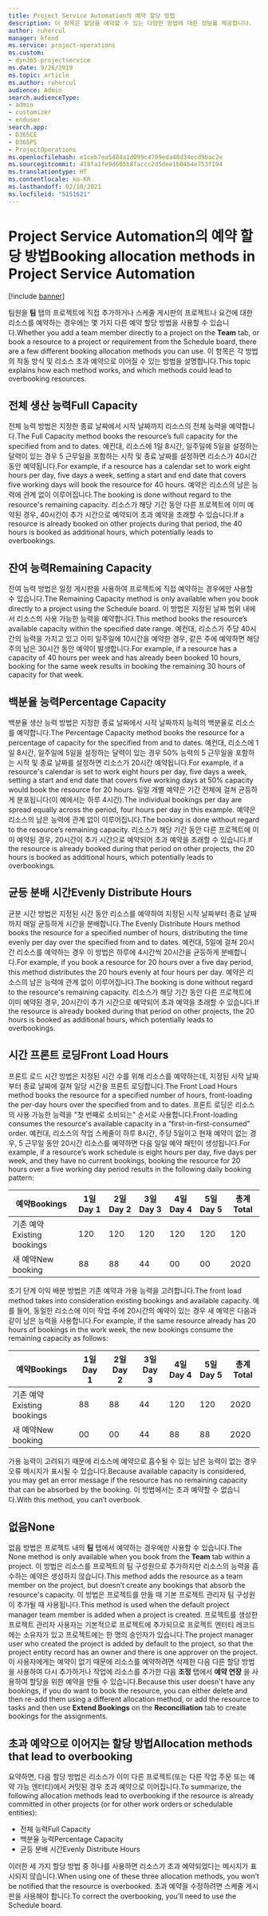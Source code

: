 ```yaml
---
title: Project Service Automation의 예약 할당 방법
description: 이 항목은 할당을 예약할 수 있는 다양한 방법에 대한 정보를 제공합니다.
author: ruhercul
manager: kfend
ms.service: project-operations
ms.custom:
- dyn365-projectservice
ms.date: 9/26/2019
ms.topic: article
ms.author: ruhercul
audience: Admin
search.audienceType:
- admin
- customizer
- enduser
search.app:
- D365CE
- D365PS
- ProjectOperations
ms.openlocfilehash: e1ceb7ea5484a1d099c4709eda48d34ecd9bac2e
ms.sourcegitcommit: 418fa1fe9d605b8faccc2d5dee1b04b4e753f194
ms.translationtype: HT
ms.contentlocale: ko-KR
ms.lasthandoff: 02/10/2021
ms.locfileid: "5151621"
---
```

# <a name="booking-allocation-methods-in-project-service-automation"></a><span data-ttu-id="63e62-103">Project Service Automation의 예약 할당 방법</span><span class="sxs-lookup"><span data-stu-id="63e62-103">Booking allocation methods in Project Service Automation</span></span>

[!include [banner](../includes/psa-now-project-operations.md)]

<span data-ttu-id="63e62-104">팀원을 **팀** 탭의 프로젝트에 직접 추가하거나 스케줄 게시판의 프로젝트나 요건에 대한 리소스를 예약하는 경우에는 몇 가지 다른 예약 할당 방법을 사용할 수 있습니다.</span><span class="sxs-lookup"><span data-stu-id="63e62-104">Whether you add a team member directly to a project on the **Team** tab, or book a resource to a project or requirement from the Schedule board, there are a few different booking allocation methods you can use.</span></span> <span data-ttu-id="63e62-105">이 항목은 각 방법의 작동 방식 및 리소스 초과 예약으로 이어질 수 있는 방법을 설명합니다.</span><span class="sxs-lookup"><span data-stu-id="63e62-105">This topic explains how each method works, and which methods could lead to overbooking resources.</span></span>

## <a name="full-capacity"></a><span data-ttu-id="63e62-106">전체 생산 능력</span><span class="sxs-lookup"><span data-stu-id="63e62-106">Full Capacity</span></span> 
<span data-ttu-id="63e62-107">전체 능력 방법은 지정한 종료 날짜에서 시작 날짜까지 리소스의 전체 능력을 예약합니다.</span><span class="sxs-lookup"><span data-stu-id="63e62-107">The Full Capacity method books the resource’s full capacity for the specified from and to dates.</span></span> <span data-ttu-id="63e62-108">예컨대, 리소스에 1일 8시간, 일주일에 5일을 설정하는 달력이 있는 경우 5 근무일을 포함하는 시작 및 종료 날짜를 설정하면 리소스가 40시간 동안 예약됩니다.</span><span class="sxs-lookup"><span data-stu-id="63e62-108">For example, if a resource has a calendar set to work eight hours per day, five days a week, setting a start and end date that covers five working days will book the resource for 40 hours.</span></span> <span data-ttu-id="63e62-109">예약은 리소스의 남은 능력에 관계 없이 이루어집니다.</span><span class="sxs-lookup"><span data-stu-id="63e62-109">The booking is done without regard to the resource's remaining capacity.</span></span> <span data-ttu-id="63e62-110">리소스가 해당 기간 동안 다른 프로젝트에 이미 예약된 경우, 40시간이 추가 시간으로 예약되어 초과 예약을 초래할 수 있습니다.</span><span class="sxs-lookup"><span data-stu-id="63e62-110">If a resource is already booked on other projects during that period, the 40 hours is booked as additional hours, which potentially leads to overbookings.</span></span>

## <a name="remaining-capacity"></a><span data-ttu-id="63e62-111">잔여 능력</span><span class="sxs-lookup"><span data-stu-id="63e62-111">Remaining Capacity</span></span>
<span data-ttu-id="63e62-112">잔여 능력 방법은 일정 게시판을 사용하여 프로젝트에 직접 예약하는 경우에만 사용할 수 있습니다.</span><span class="sxs-lookup"><span data-stu-id="63e62-112">The Remaining Capacity method is only available when you book directly to a project using the Schedule board.</span></span> <span data-ttu-id="63e62-113">이 방법은 지정된 날짜 범위 내에서 리소스의 사용 가능한 능력을 예약합니다.</span><span class="sxs-lookup"><span data-stu-id="63e62-113">This method books the resource’s available capacity within the specified date range.</span></span> <span data-ttu-id="63e62-114">예컨대, 리소스가 주당 40시간의 능력을 가지고 있고 이미 일주일에 10시간을 예약한 경우, 같은 주에 예약하면 해당 주의 남은 30시간 동안 예약이 발생합니다.</span><span class="sxs-lookup"><span data-stu-id="63e62-114">For example, if a resource has a capacity of 40 hours per week and has already been booked 10 hours, booking for the same week results in booking the remaining 30 hours of capacity for that week.</span></span>

## <a name="percentage-capacity"></a><span data-ttu-id="63e62-115">백분율 능력</span><span class="sxs-lookup"><span data-stu-id="63e62-115">Percentage Capacity</span></span>
<span data-ttu-id="63e62-116">백분율 생산 능력 방법은 지정한 종료 날짜에서 시작 날짜까지 능력의 백분율로 리소스를 예약합니다.</span><span class="sxs-lookup"><span data-stu-id="63e62-116">The Percentage Capacity method books the resource for a percentage of capacity for the specified from and to dates.</span></span> <span data-ttu-id="63e62-117">예컨대, 리소스에 1일 8시간, 일주일에 5일을 설정하는 달력이 있는 경우 50% 능력의 5 근무일을 포함하는 시작 및 종료 날짜를 설정하면 리소스가 20시간 예약됩니다.</span><span class="sxs-lookup"><span data-stu-id="63e62-117">For example, if a resource's calendar is set to work eight hours per day, five days a week, setting a start and end date that covers five working days at 50% capacity would book the resource for 20 hours.</span></span> <span data-ttu-id="63e62-118">일일 개별 예약은 기간 전체에 걸쳐 균등하게 분포됩니다(이 예에서는 하루 4시간).</span><span class="sxs-lookup"><span data-stu-id="63e62-118">The individual bookings per day are spread equally across the period, four hours per day in this example.</span></span> <span data-ttu-id="63e62-119">예약은 리소스의 남은 능력에 관계 없이 이루어집니다.</span><span class="sxs-lookup"><span data-stu-id="63e62-119">The booking is done without regard to the resource’s remaining capacity.</span></span> <span data-ttu-id="63e62-120">리소스가 해당 기간 동안 다른 프로젝트에 이미 예약된 경우, 20시간이 추가 시간으로 예약되어 초과 예약을 초래할 수 있습니다.</span><span class="sxs-lookup"><span data-stu-id="63e62-120">If the resource is already booked during that period on other projects, the 20 hours is booked as additional hours, which potentially leads to overbookings.</span></span>

## <a name="evenly-distribute-hours"></a><span data-ttu-id="63e62-121">균등 분배 시간</span><span class="sxs-lookup"><span data-stu-id="63e62-121">Evenly Distribute Hours</span></span>
<span data-ttu-id="63e62-122">균분 시간 방법은 지정된 시간 동안 리소스를 예약하여 지정된 시작 날짜부터 종료 날짜까지 매일 균등하게 시간을 분배합니다.</span><span class="sxs-lookup"><span data-stu-id="63e62-122">The Evenly Distribute Hours method books the resource for a specified number of hours, distributing the time evenly per day over the specified from and to dates.</span></span> <span data-ttu-id="63e62-123">예컨대, 5일에 걸쳐 20시간 리소스를 예약하는 경우 이 방법은 하루에 4시간씩 20시간을 균등하게 분배합니다.</span><span class="sxs-lookup"><span data-stu-id="63e62-123">For example, if you book a resource for 20 hours over a five day period, this method distributes the 20 hours evenly at four hours per day.</span></span> <span data-ttu-id="63e62-124">예약은 리소스의 남은 능력에 관계 없이 이루어집니다.</span><span class="sxs-lookup"><span data-stu-id="63e62-124">The booking is done without regard to the resource's remaining capacity.</span></span> <span data-ttu-id="63e62-125">리소스가 해당 기간 동안 다른 프로젝트에 이미 예약된 경우, 20시간이 추가 시간으로 예약되어 초과 예약을 초래할 수 있습니다.</span><span class="sxs-lookup"><span data-stu-id="63e62-125">If the resource is already booked during that period on other projects, the 20 hours is booked as additional hours, which potentially leads to overbookings.</span></span>

## <a name="front-load-hours"></a><span data-ttu-id="63e62-126">시간 프론트 로딩</span><span class="sxs-lookup"><span data-stu-id="63e62-126">Front Load Hours</span></span>
<span data-ttu-id="63e62-127">프론트 로드 시간 방법은 지정된 시간 수를 위해 리소스를 예약하는데, 지정된 시작 날짜부터 종료 날짜에 걸쳐 일당 시간을 프론트 로딩합니다.</span><span class="sxs-lookup"><span data-stu-id="63e62-127">The Front Load Hours method books the resource for a specified number of hours, front-loading the per-day hours over the specified from and to dates.</span></span> <span data-ttu-id="63e62-128">프론트 로딩은 리소스의 사용 가능한 능력을 "첫 번째로 소비되는" 순서로 사용합니다.</span><span class="sxs-lookup"><span data-stu-id="63e62-128">Front-loading consumes the resource's available capacity in a “first-in-first-consumed” order.</span></span> <span data-ttu-id="63e62-129">예컨대, 리소스의 작업 스케줄이 하루 8시간, 주당 5일이고 현재 예약이 없는 경우, 5 근무일 동안 20시간 리소스를 예약하면 다음 일일 예약 패턴이 생성됩니다.</span><span class="sxs-lookup"><span data-stu-id="63e62-129">For example, if a resource’s work schedule is eight hours per day, five days per week, and they have no current bookings, booking the resource for 20 hours over a five working day period results in the following daily booking pattern:</span></span> 

|         <span data-ttu-id="63e62-130">예약</span><span class="sxs-lookup"><span data-stu-id="63e62-130">Bookings</span></span>          |    <span data-ttu-id="63e62-131">1일</span><span class="sxs-lookup"><span data-stu-id="63e62-131">Day 1</span></span>    |    <span data-ttu-id="63e62-132">2일</span><span class="sxs-lookup"><span data-stu-id="63e62-132">Day 2</span></span>    |    <span data-ttu-id="63e62-133">3일</span><span class="sxs-lookup"><span data-stu-id="63e62-133">Day 3</span></span>    |    <span data-ttu-id="63e62-134">4일</span><span class="sxs-lookup"><span data-stu-id="63e62-134">Day 4</span></span>    |    <span data-ttu-id="63e62-135">5일</span><span class="sxs-lookup"><span data-stu-id="63e62-135">Day 5</span></span>    |    <span data-ttu-id="63e62-136">총계</span><span class="sxs-lookup"><span data-stu-id="63e62-136">Total</span></span>    |
|---------------------------|-------------|-------------|-------------|-------------|-------------|-------------|
|    <span data-ttu-id="63e62-137">기존 예약</span><span class="sxs-lookup"><span data-stu-id="63e62-137">Existing   bookings</span></span>    |    <span data-ttu-id="63e62-138">12</span><span class="sxs-lookup"><span data-stu-id="63e62-138">0</span></span>        |    <span data-ttu-id="63e62-139">12</span><span class="sxs-lookup"><span data-stu-id="63e62-139">0</span></span>        |    <span data-ttu-id="63e62-140">12</span><span class="sxs-lookup"><span data-stu-id="63e62-140">0</span></span>        |    <span data-ttu-id="63e62-141">12</span><span class="sxs-lookup"><span data-stu-id="63e62-141">0</span></span>        |    <span data-ttu-id="63e62-142">12</span><span class="sxs-lookup"><span data-stu-id="63e62-142">0</span></span>        |    <span data-ttu-id="63e62-143">12</span><span class="sxs-lookup"><span data-stu-id="63e62-143">0</span></span>        |
|    <span data-ttu-id="63e62-144">새 예약</span><span class="sxs-lookup"><span data-stu-id="63e62-144">New   booking</span></span>          |    <span data-ttu-id="63e62-145">8</span><span class="sxs-lookup"><span data-stu-id="63e62-145">8</span></span>        |    <span data-ttu-id="63e62-146">8</span><span class="sxs-lookup"><span data-stu-id="63e62-146">8</span></span>        |    <span data-ttu-id="63e62-147">4</span><span class="sxs-lookup"><span data-stu-id="63e62-147">4</span></span>        |    <span data-ttu-id="63e62-148">0</span><span class="sxs-lookup"><span data-stu-id="63e62-148">0</span></span>        |    <span data-ttu-id="63e62-149">0</span><span class="sxs-lookup"><span data-stu-id="63e62-149">0</span></span>        |    <span data-ttu-id="63e62-150">20</span><span class="sxs-lookup"><span data-stu-id="63e62-150">20</span></span>       |

<span data-ttu-id="63e62-151">초기 단계 이익 배분 방법은 기존 예약과 가용 능력을 고려합니다.</span><span class="sxs-lookup"><span data-stu-id="63e62-151">The front load method takes into consideration existing bookings and available capacity.</span></span> <span data-ttu-id="63e62-152">예를 들어, 동일한 리소스에 이미 작업 주에 20시간의 예약이 있는 경우 새 예약은 다음과 같이 남은 능력을 사용합니다.</span><span class="sxs-lookup"><span data-stu-id="63e62-152">For example, if the same resource already has 20 hours of bookings in the work week, the new bookings consume the remaining capacity as follows:</span></span>

|   <span data-ttu-id="63e62-153">예약</span><span class="sxs-lookup"><span data-stu-id="63e62-153">Bookings</span></span>          | <span data-ttu-id="63e62-154">1일</span><span class="sxs-lookup"><span data-stu-id="63e62-154">Day 1</span></span> | <span data-ttu-id="63e62-155">2일</span><span class="sxs-lookup"><span data-stu-id="63e62-155">Day 2</span></span> | <span data-ttu-id="63e62-156">3일</span><span class="sxs-lookup"><span data-stu-id="63e62-156">Day 3</span></span> | <span data-ttu-id="63e62-157">4일</span><span class="sxs-lookup"><span data-stu-id="63e62-157">Day 4</span></span> | <span data-ttu-id="63e62-158">5일</span><span class="sxs-lookup"><span data-stu-id="63e62-158">Day 5</span></span> | <span data-ttu-id="63e62-159">총계</span><span class="sxs-lookup"><span data-stu-id="63e62-159">Total</span></span> |
|---------------------|-------|-------|-------|-------|-------|-------|
| <span data-ttu-id="63e62-160">기존 예약</span><span class="sxs-lookup"><span data-stu-id="63e62-160">Existing   bookings</span></span> | <span data-ttu-id="63e62-161">8</span><span class="sxs-lookup"><span data-stu-id="63e62-161">8</span></span>     | <span data-ttu-id="63e62-162">8</span><span class="sxs-lookup"><span data-stu-id="63e62-162">8</span></span>     | <span data-ttu-id="63e62-163">4</span><span class="sxs-lookup"><span data-stu-id="63e62-163">4</span></span>     | <span data-ttu-id="63e62-164">12</span><span class="sxs-lookup"><span data-stu-id="63e62-164">0</span></span>     | <span data-ttu-id="63e62-165">12</span><span class="sxs-lookup"><span data-stu-id="63e62-165">0</span></span>     | <span data-ttu-id="63e62-166">20</span><span class="sxs-lookup"><span data-stu-id="63e62-166">20</span></span>    |
| <span data-ttu-id="63e62-167">새 예약</span><span class="sxs-lookup"><span data-stu-id="63e62-167">New   booking</span></span>       | <span data-ttu-id="63e62-168">0</span><span class="sxs-lookup"><span data-stu-id="63e62-168">0</span></span>     | <span data-ttu-id="63e62-169">0</span><span class="sxs-lookup"><span data-stu-id="63e62-169">0</span></span>     | <span data-ttu-id="63e62-170">4</span><span class="sxs-lookup"><span data-stu-id="63e62-170">4</span></span>     | <span data-ttu-id="63e62-171">8</span><span class="sxs-lookup"><span data-stu-id="63e62-171">8</span></span>     | <span data-ttu-id="63e62-172">8</span><span class="sxs-lookup"><span data-stu-id="63e62-172">8</span></span>     | <span data-ttu-id="63e62-173">20</span><span class="sxs-lookup"><span data-stu-id="63e62-173">20</span></span>    |

<span data-ttu-id="63e62-174">가용 능력이 고려되기 때문에 리소스에 예약으로 흡수될 수 있는 남은 능력이 없는 경우 오류 메시지가 표시될 수 있습니다.</span><span class="sxs-lookup"><span data-stu-id="63e62-174">Because available capacity is considered, you may get an error message if the resource has no remaining capacity that can be absorbed by the booking.</span></span> <span data-ttu-id="63e62-175">이 방법에서는 초과 예약할 수 없습니다.</span><span class="sxs-lookup"><span data-stu-id="63e62-175">With this method, you can’t overbook.</span></span>

## <a name="none"></a><span data-ttu-id="63e62-176">없음</span><span class="sxs-lookup"><span data-stu-id="63e62-176">None</span></span>
<span data-ttu-id="63e62-177">없음 방법은 프로젝트 내의 **팀** 탭에서 예약하는 경우에만 사용할 수 있습니다.</span><span class="sxs-lookup"><span data-stu-id="63e62-177">The None method is only available when you book from the **Team** tab within a project.</span></span> <span data-ttu-id="63e62-178">이 방법은 리소스를 프로젝트의 팀 구성원으로 추가하지만 리소스의 능력을 흡수하는 예약은 생성하지 않습니다.</span><span class="sxs-lookup"><span data-stu-id="63e62-178">This method adds the resource as a team member on the project, but doesn’t create any bookings that absorb the resource's capacity.</span></span> <span data-ttu-id="63e62-179">이 방법은 프로젝트를 만들 때 기본 프로젝트 관리자 팀 구성원이 추가될 때 사용됩니다.</span><span class="sxs-lookup"><span data-stu-id="63e62-179">This method is used when the default project manager team member is added when a project is created.</span></span> <span data-ttu-id="63e62-180">프로젝트를 생성한 프로젝트 관리자 사용자는 기본적으로 프로젝트에 추가되므로 프로젝트 엔터티 레코드에는 소유자가 있고 프로젝트에는 한 명의 승인자가 있습니다.</span><span class="sxs-lookup"><span data-stu-id="63e62-180">The project manager user who created the project is added by default to the project, so that the project entity record has an owner and there is one approver on the project.</span></span> <span data-ttu-id="63e62-181">이 사용자에게는 예약이 없기 때문에 리소스를 예약하려면 삭제한 다음 다른 할당 방법을 사용하여 다시 추가하거나 작업에 리소스를 추가한 다음 **조정** 탭에서 **예약 연장** 을 사용하여 할당을 위한 예약을 만들 수 있습니다.</span><span class="sxs-lookup"><span data-stu-id="63e62-181">Because this user doesn't have any bookings, if you do want to book the resource, you can either delete and then re-add them using a different allocation method, or add the resource to tasks and then use **Extend Bookings** on the **Reconciliation** tab to create bookings for the assignments.</span></span>

## <a name="allocation-methods-that-lead-to-overbooking"></a><span data-ttu-id="63e62-182">초과 예약으로 이어지는 할당 방법</span><span class="sxs-lookup"><span data-stu-id="63e62-182">Allocation methods that lead to overbooking</span></span>
<span data-ttu-id="63e62-183">요약하면, 다음 할당 방법은 리소스가 이미 다른 프로젝트(또는 다른 작업 주문 또는 예약 가능 엔터티)에서 커밋된 경우 초과 예약으로 이어집니다.</span><span class="sxs-lookup"><span data-stu-id="63e62-183">To summarize, the following allocation methods lead to overbooking if the resource is already committed in other projects (or for other work orders or schedulable entities):</span></span>

- <span data-ttu-id="63e62-184">전체 능력</span><span class="sxs-lookup"><span data-stu-id="63e62-184">Full Capacity</span></span>
- <span data-ttu-id="63e62-185">백분율 능력</span><span class="sxs-lookup"><span data-stu-id="63e62-185">Percentage Capacity</span></span>
- <span data-ttu-id="63e62-186">균등 분배 시간</span><span class="sxs-lookup"><span data-stu-id="63e62-186">Evenly Distribute Hours</span></span>

<span data-ttu-id="63e62-187">이러한 세 가지 할당 방법 중 하나를 사용하면 리소스가 초과 예약되었다는 메시지가 표시되지 않습니다.</span><span class="sxs-lookup"><span data-stu-id="63e62-187">When using one of these three allocation methods, you won’t be notified that the resource is overbooked.</span></span> <span data-ttu-id="63e62-188">초과 예약을 수정하려면 스케줄 게시판을 사용해야 합니다.</span><span class="sxs-lookup"><span data-stu-id="63e62-188">To correct the overbooking, you’ll need to use the Schedule board.</span></span>
